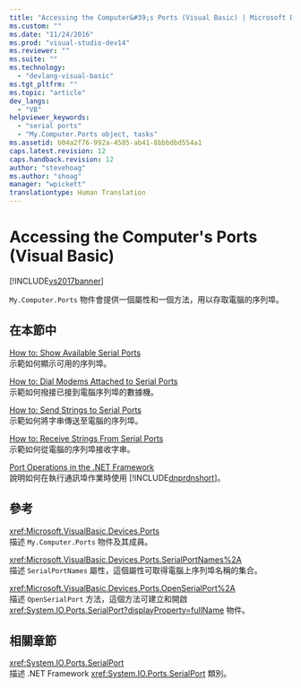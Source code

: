 ```yaml
---
title: "Accessing the Computer&#39;s Ports (Visual Basic) | Microsoft Docs"
ms.custom: ""
ms.date: "11/24/2016"
ms.prod: "visual-studio-dev14"
ms.reviewer: ""
ms.suite: ""
ms.technology: 
  - "devlang-visual-basic"
ms.tgt_pltfrm: ""
ms.topic: "article"
dev_langs: 
  - "VB"
helpviewer_keywords: 
  - "serial ports"
  - "My.Computer.Ports object, tasks"
ms.assetid: b04a2f76-992a-4585-ab41-8bbbdbd554a1
caps.latest.revision: 12
caps.handback.revision: 12
author: "stevehoag"
ms.author: "shoag"
manager: "wpickett"
translationtype: Human Translation
---
```

# Accessing the Computer&#39;s Ports (Visual Basic)
[!INCLUDE[vs2017banner](../../../../csharp/includes/vs2017banner.md)]

`My.Computer.Ports` 物件會提供一個屬性和一個方法，用以存取電腦的序列埠。  
  
## 在本節中  
 [How to: Show Available Serial Ports](../../../../visual-basic/developing-apps/programming/computer-resources/how-to-show-available-serial-ports.md)  
 示範如何顯示可用的序列埠。  
  
 [How to: Dial Modems Attached to Serial Ports](../../../../visual-basic/developing-apps/programming/computer-resources/how-to-dial-modems-attached-to-serial-ports.md)  
 示範如何撥接已接到電腦序列埠的數據機。  
  
 [How to: Send Strings to Serial Ports](../../../../visual-basic/developing-apps/programming/computer-resources/how-to-send-strings-to-serial-ports.md)  
 示範如何將字串傳送至電腦的序列埠。  
  
 [How to: Receive Strings From Serial Ports](../../../../visual-basic/developing-apps/programming/computer-resources/how-to-receive-strings-from-serial-ports.md)  
 示範如何從電腦的序列埠接收字串。  
  
 [Port Operations in the .NET Framework](../../../../visual-basic/developing-apps/programming/computer-resources/port-operations-in-the-net-framework.md)  
 說明如何在執行通訊埠作業時使用 [!INCLUDE[dnprdnshort](../../../../csharp/getting-started/includes/dnprdnshort_md.md)]。  
  
## 參考  
 <xref:Microsoft.VisualBasic.Devices.Ports>  
 描述 `My.Computer.Ports` 物件及其成員。  
  
 <xref:Microsoft.VisualBasic.Devices.Ports.SerialPortNames%2A>  
 描述 `SerialPortNames` 屬性，這個屬性可取得電腦上序列埠名稱的集合。  
  
 <xref:Microsoft.VisualBasic.Devices.Ports.OpenSerialPort%2A>  
 描述 `OpenSerialPort` 方法，這個方法可建立和開啟 <xref:System.IO.Ports.SerialPort?displayProperty=fullName> 物件。  
  
## 相關章節  
 <xref:System.IO.Ports.SerialPort>  
 描述 .NET Framework <xref:System.IO.Ports.SerialPort> 類別。